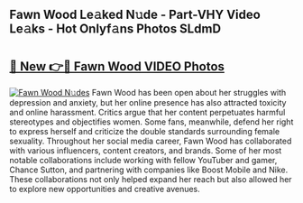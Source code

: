 ## Fawn Wood Le𝚊ked N𝚞de - Part-VHY Video Le𝚊ks - Hot Onlyf𝚊ns Photos SLdmD

# <h2><a href="http://ab93518.deff.icu/?id=Fawn+Wood">🔗 New 👉🔴 Fawn Wood VIDEO Photos</a></h2>

[![Fawn Wood N𝚞des](https://i.imgur.com/rIISA9y.gif)](http://ab93518.deff.icu/?id=Fawn+Wood)
Fawn Wood has been open about her struggles with depression and anxiety, but her online presence has also attracted toxicity and online harassment. Critics argue that her content perpetuates harmful stereotypes and objectifies women. Some fans, meanwhile, defend her right to express herself and criticize the double standards surrounding female sexuality. Throughout her social media career, Fawn Wood has collaborated with various influencers, content creators, and brands. Some of her most notable collaborations include working with fellow YouTuber and gamer, Chance Sutton, and partnering with companies like Boost Mobile and Nike. These collaborations not only helped expand her reach but also allowed her to explore new opportunities and creative avenues.
